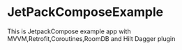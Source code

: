 # JetPackComposeExample
This is JetpackCompose example app with MVVM,Retrofit,Coroutines,RoomDB and Hilt Dagger plugin
